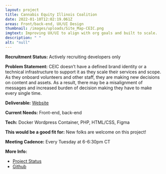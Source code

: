 ```yaml
---
layout: project
title: Cannabis Equity Illinois Coalition
date: 2022-01-10T12:02:19.061Z
areas: Front/back-end, UX/UI Design
thumbnail: /images/uploads/Site_Map-CEIC.png
imgtext: Improving UX/UI to align with org goals and built to scale.
description: " "
alt: "null"
---
```

**Recruitment Status:** Actively recruiting developers only

**Problem Statement:** CEIC doesn’t have a defined brand identity or a technical infrastructure to support it as they scale their services and scope. As they onboard volunteers and other staff, they are making new decisions on content and assets. As a result, there may be a misalignment of messages and increased burden of decision making they have to make every single time.

**Deliverable:** [Website](https://cannabisequityil.org/)

**Current Needs:** Front-end, back-end

**Tech:** Docker Wordpress Container, PHP, HTML/CSS, Figma

**This would be a good fit for:** New folks are welcome on this project!

**Meeting Cadence:** Every Tuesday at 6-6:30pm CT

**More Info:**
- [Project Status](https://docs.google.com/document/d/1otIMy2c2AwUAg5myvw_EMduTYqUVNpEfN-JbS3cy5CY/edit?usp=sharing)
- [Github](https://github.com/Code-For-Chicago/ceic_wordpress)
